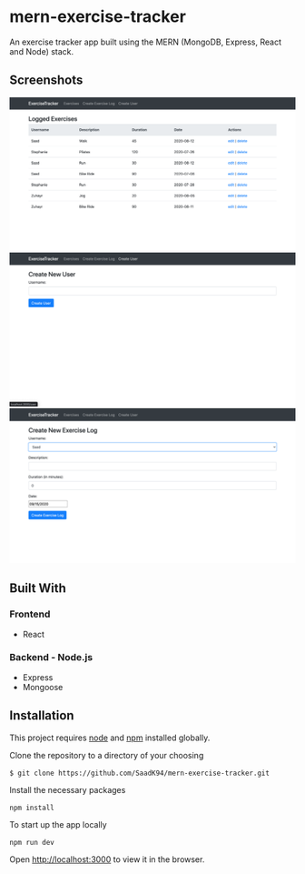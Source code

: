 # mern-exercise-tracker

An exercise tracker app built using the MERN (MongoDB, Express, React and Node) stack.

## Screenshots

![exercises](https://github.com/SaadK94/mern-exercise-tracker/blob/master/screenshots/exercises.png)
![create-user](https://github.com/SaadK94/mern-exercise-tracker/blob/master/screenshots/create-user.png)
![new-exercise](https://github.com/SaadK94/mern-exercise-tracker/blob/master/screenshots/new-exercise.png)

## Built With

### Frontend

- React

### Backend - Node.js

- Express
- Mongoose

## Installation

This project requires [node](http://nodejs.org) and [npm](https://npmjs.com) installed globally.

Clone the repository to a directory of your choosing

```
$ git clone https://github.com/SaadK94/mern-exercise-tracker.git
```

Install the necessary packages

```
npm install
```

To start up the app locally

```
npm run dev
```

Open [http://localhost:3000](http://localhost:3000) to view it in the browser.
